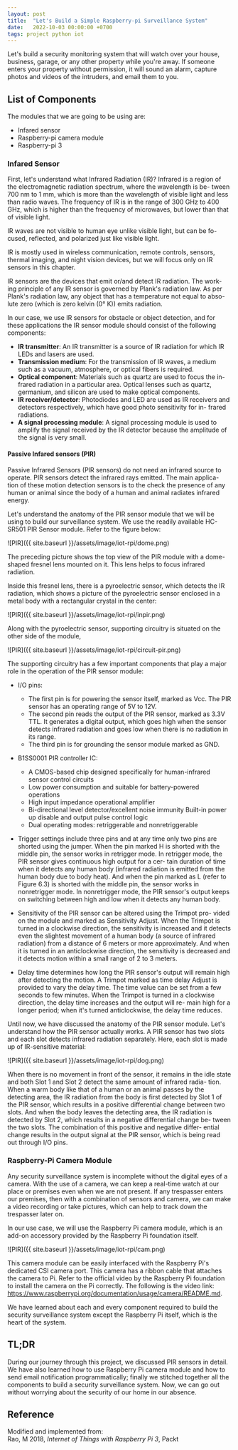 ```yaml
---
layout: post
title:  "Let's Build a Simple Raspberry-pi Surveillance System"
date:   2022-10-03 00:00:00 +0700
tags: project python iot
---
```


Let's build a security monitoring system that will watch over your house, business, garage, or any other property while you're away. If someone enters your property without permission, it will sound an alarm, capture photos and videos of the intruders, and email them to you.

## List of Components

The modules that we are going to be using are:

- Infared sensor
- Raspberry-pi camera module
- Raspberry-pi 3

### Infared Sensor

First, let's understand what Infrared Radiation (IR)? Infrared is a region of the electromagnetic radiation spectrum, where the wavelength is be- tween 700 nm to 1 mm, which is more than the wavelength of visible light and less than radio waves. The frequency of IR is in the range of 300 GHz to 400 GHz, which is higher than the frequency of microwaves, but lower than that of visible light.

IR waves are not visible to human eye unlike visible light, but can be fo- cused, reflected, and polarized just like visible light.

IR is mostly used in wireless communication, remote controls, sensors, thermal imaging, and night vision devices, but we will focus only on IR sensors in this chapter.

IR sensors are the devices that emit or/and detect IR radiation. The work- ing principle of any IR sensor is governed by Plank's radiation law. As per Plank's radiation law, any object that has a temperature not equal to abso- lute zero (which is zero kelvin (0° K)) emits radiation.

In our case, we use IR sensors for obstacle or object detection, and for these applications the IR sensor module should consist of the following components:

- **IR transmitter**: An IR transmitter is a source of IR radiation for which IR LEDs and lasers are used.
- **Transmission medium**: For the transmission of IR waves, a medium such as a vacuum, atmosphere, or optical fibers is required.
- **Optical component**: Materials such as quartz are used to focus the in- frared radiation in a particular area. Optical lenses such as quartz, germanium, and silicon are used to make optical components.
- **IR receiver/detector**: Photodiodes and LED are used as IR receivers and detectors respectively, which have good photo sensitivity for in- frared radiations.
- **A signal processing module**: A signal processing module is used to amplify the signal received by the IR detector because the amplitude of the signal is very small.

#### Passive Infared sensors (PIR)

Passive Infrared Sensors (PIR sensors) do not need an infrared source to operate. PIR sensors detect the infrared rays emitted. The main applica- tion of these motion detection sensors is to the check the presence of any human or animal since the body of a human and animal radiates infrared energy.

Let's understand the anatomy of the PIR sensor module that we will be using to build our surveillance system. We use the readily available HC- SR501 PIR Sensor module. Refer to the figure below:

![PIR]({{ site.baseurl }}/assets/image/iot-rpi/dome.png)

The preceding picture shows the top view of the PIR module with a dome-shaped fresnel lens mounted on it. This lens helps to focus infrared radiation.

Inside this fresnel lens, there is a pyroelectric sensor, which detects the IR radiation, which shows a picture of the pyroelectric sensor enclosed in a metal body with a rectangular crystal in the center:

![PIR]({{ site.baseurl }}/assets/image/iot-rpi/inpir.png)

Along with the pyroelectric sensor, supporting circuitry is situated on the
other side of the module,

![PIR]({{ site.baseurl }}/assets/image/iot-rpi/circuit-pir.png)

The supporting circuitry has a few important components that play a major role in the operation of the PIR sensor module:

- I/O pins:
  - The first pin is for powering the sensor itself, marked as Vcc. The PIR sensor has an operating range of 5V to 12V.
  - The second pin reads the output of the PIR sensor, marked as 3.3V TTL. It generates a digital output, which goes high when the sensor detects infrared radiation and goes low when there is no radiation in its range.
  - The third pin is for grounding the sensor module marked as GND.

- B1SS0001 PIR controller IC:
  - A CMOS-based chip designed specifically for human-infrared sensor control circuits
  - Low power consumption and suitable for battery-powered operations
  - High input impedance operational amplifier
  - Bi-directional level detector/excellent noise immunity Built-in power up disable and output pulse control logic
  - Dual operating modes: retriggerable and nonretriggerable

- Trigger settings include three pins and at any time only two pins are shorted using the jumper. When the pin marked H is shorted with the middle pin, the sensor works in retrigger mode. In retrigger mode, the PIR sensor gives continuous high output for a cer- tain duration of time when it detects any human body (infrared radiation is emitted from the human body due to body heat). And when the pin marked as L (refer to Figure 6.3) is shorted with the middle pin, the sensor works in nonretrigger mode. In nonretrigger mode, the PIR sensor's output keeps on switching between high and low when it detects any human body.

- Sensitivity of the PIR sensor can be altered using the Trimpot pro- vided on the module and marked as Sensitivity Adjust. When the Trimpot is turned in a clockwise direction, the sensitivity is increased and it detects even the slightest movement of a human body (a source of infrared radiation) from a distance of 6 meters or more approximately. And when it is turned in an anticlockwise direction, the sensitivity is decreased and it detects motion within a small range of 2 to 3 meters.

- Delay time determines how long the PIR sensor's output will remain high after detecting the motion. A Trimpot marked as time delay Adjust is provided to vary the delay time. The time value can be set from a few seconds to few minutes. When the Trimpot is turned in a clockwise direction, the delay time increases and the output will re- main high for a longer period; when it's turned anticlockwise, the delay time reduces.

Until now, we have discussed the anatomy of the PIR sensor module. Let's understand how the PIR sensor actually works. A PIR sensor has two slots and each slot detects infrared radiation separately. Here, each slot is made up of IR-sensitive material:

![PIR]({{ site.baseurl }}/assets/image/iot-rpi/dog.png)

When there is no movement in front of the sensor, it remains in the idle
state and both Slot 1 and Slot 2 detect the same amount of infrared radia- tion. When a warm body like that of a human or an animal passes by the detecting area, the IR radiation from the body is first detected by Slot 1 of the PIR sensor, which results in a positive differential change between two slots. And when the body leaves the detecting area, the IR radiation is detected by Slot 2, which results in a negative differential change be- tween the two slots. The combination of this positive and negative differ- ential change results in the output signal at the PIR sensor, which is being read out through I/O pins.

### Raspberry-Pi Camera Module

Any security surveillance system is incomplete without the digital eyes of a camera. With the use of a camera, we can keep a real-time watch at our place or premises even when we are not present. If any trespasser enters our premises, then with a combination of sensors and camera, we can make a video recording or take pictures, which can help to track down the trespasser later on.

In our use case, we will use the Raspberry Pi camera module, which is an add-on accessory provided by the Raspberry Pi foundation itself.

![PIR]({{ site.baseurl }}/assets/image/iot-rpi/cam.png)

This camera module can be easily interfaced with the Raspberry Pi's dedicated CSI camera port. This camera has a ribbon cable that attaches the camera to Pi. Refer to the official video by the Raspberry Pi foundation to install the camera on the Pi correctly. The following is the video link: <https://www.raspberrypi.org/documentation/usage/camera/README.md>.
  
We have learned about each and every component required to build the security surveillance system except the Raspberry Pi itself, which is the heart of the system.


## TL;DR

During our journey through this project, we discussed PIR sensors in detail. We have also learned how to use Raspberry Pi camera module and how to send email notification programmatically; finally we stitched together all the components to build a security surveillance system. Now, we can go out without worrying about the security of our home in our absence.

## Reference

Modified and implemented from:\
Rao, M 2018, *Internet of Things with Raspberry Pi 3*, Packt